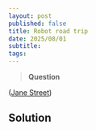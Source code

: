 ```yaml
---
layout: post
published: false
title: Robot road trip
date: 2025/08/01
subtitle:
tags:
---
```


>**Question**

<!--more-->

([Jane Street](URL))

## Solution

<br>
